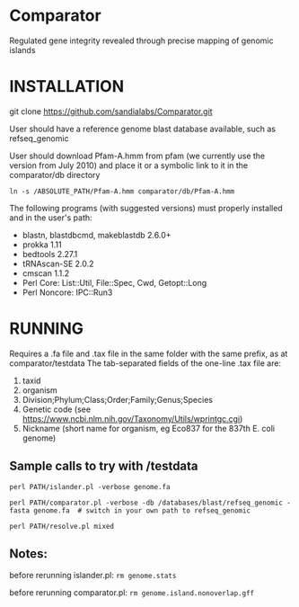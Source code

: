 # Comparator
Regulated gene integrity revealed through precise mapping of genomic islands

# INSTALLATION
git clone https://github.com/sandialabs/Comparator.git

User should have a reference genome blast database available, such as refseq_genomic

User should download Pfam-A.hmm from pfam (we currently use the version from July 2010) and place it or a symbolic link to it in the comparator/db directory

```ln -s /ABSOLUTE_PATH/Pfam-A.hmm comparator/db/Pfam-A.hmm```

The following programs (with suggested versions) must properly installed and in the user's path:
* blastn, blastdbcmd, makeblastdb 2.6.0+
* prokka 1.11
* bedtools 2.27.1
* tRNAscan-SE 2.0.2
* cmscan 1.1.2
* Perl Core: List::Util, File::Spec, Cwd, Getopt::Long
* Perl Noncore: IPC::Run3

# RUNNING
Requires a .fa file and .tax file in the same folder with the same prefix, as at comparator/testdata
The tab-separated fields of the one-line .tax file are: 
 1. taxid
 2. organism
 3. Division;Phylum;Class;Order;Family;Genus;Species
 4. Genetic code (see https://www.ncbi.nlm.nih.gov/Taxonomy/Utils/wprintgc.cgi)
 5. Nickname (short name for organism, eg Eco837 for the 837th E. coli genome)

## Sample calls to try with /testdata
```perl PATH/islander.pl -verbose genome.fa```

```perl PATH/comparator.pl -verbose -db /databases/blast/refseq_genomic -fasta genome.fa  # switch in your own path to refseq_genomic```

```perl PATH/resolve.pl mixed```

## Notes:
before rerunning islander.pl: ```rm genome.stats```

before rerunning comparator.pl: ```rm genome.island.nonoverlap.gff```


